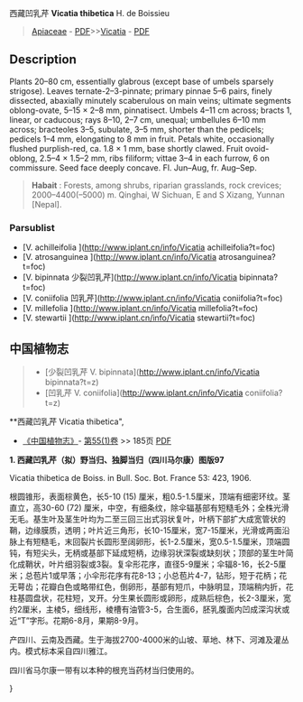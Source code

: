 西藏凹乳芹 **Vicatia thibetica** H. de Boissieu

> [Apiaceae](http://www.iplant.cn/info/Apiaceae?t=foc) - [PDF](http://www.iplant.cn/foc/pdf/Apiaceae.pdf)>>[Vicatia](http://www.iplant.cn/info/Vicatia?t=foc) - [PDF](http://www.iplant.cn/foc/pdf/Vicatia.pdf)

## Description

Plants 20–80 cm, essentially glabrous (except base of umbels sparsely strigose). Leaves ternate-2–3-pinnate; primary pinnae 5–6 pairs, finely dissected, abaxially minutely scaberulous on main veins; ultimate segments oblong-ovate, 5–15 × 2–8 mm, pinnatisect. Umbels 4–11 cm across; bracts 1, linear, or caducous; rays 8–10, 2–7 cm, unequal; umbellules 6–10 mm across; bracteoles 3–5, subulate, 3–5 mm, shorter than the pedicels; pedicels 1–4 mm, elongating to 8 mm in fruit. Petals white, occasionally flushed purplish-red, ca. 1.8 × 1 mm, base shortly clawed. Fruit ovoid-oblong, 2.5–4 × 1.5–2 mm, ribs filiform; vittae 3–4 in each furrow, 6 on commissure. Seed face deeply concave. Fl. Jun–Aug, fr. Aug–Sep.


> **Habait** : 
> Forests, among shrubs, riparian grasslands, rock crevices; 2000–4400(–5000) m. Qinghai, W Sichuan, E and S Xizang, Yunnan [Nepal].



### Parsublist

* [V.  achilleifolia  ](http://www.iplant.cn/info/Vicatia achilleifolia?t=foc)
* [V.  atrosanguinea  ](http://www.iplant.cn/info/Vicatia atrosanguinea?t=foc)
* [V.  bipinnata  少裂凹乳芹](http://www.iplant.cn/info/Vicatia bipinnata?t=foc)
* [V.  coniifolia  凹乳芹](http://www.iplant.cn/info/Vicatia coniifolia?t=foc)
* [V.  millefolia  ](http://www.iplant.cn/info/Vicatia millefolia?t=foc)
* [V.  stewartii  ](http://www.iplant.cn/info/Vicatia stewartii?t=foc)

## 中国植物志

> * [少裂凹乳芹  V.  bipinnata](http://www.iplant.cn/info/Vicatia bipinnata?t=z)
> * [凹乳芹  V.  coniifolia](http://www.iplant.cn/info/Vicatia coniifolia?t=z)


**西藏凹乳芹 Vicatia thibetica",



* [《中国植物志》](http://www.iplant.cn/frps)- [第55(1)卷](http://www.iplant.cn/frps/vol/55(1)) >> 185页 [PDF](http://www.iplant.cn/frps/pdf/55(1)/185.PDF)


**1. 西藏凹乳芹（拟）野当归、独脚当归（四川马尔康）图版97**

Vicatia thibetica de Boiss. in Bull. Soc. Bot. France 53: 423, 1906.

根圆锥形，表面棕黄色，长5-10 (15) 厘米，粗0.5-1.5厘米，顶端有细密环纹。茎直立，高30-60 (72) 厘米，中空，有细条纹，除伞辐基部有短糙毛外；全株光滑无毛。基生叶及茎生叶均为二至三回三出式羽状复叶，叶柄下部扩大成宽管状的鞘，边缘膜质，透明；叶片近三角形，长10-15厘米，宽7-15厘米，光滑或两面沿脉上有短糙毛，末回裂片长圆形至阔卵形，长1-2.5厘米，宽0.5-1.5厘米，顶端圆钝，有短尖头，无柄或基部下延成短柄，边缘羽状深裂或缺刻状；顶部的茎生叶简化成鞘状，叶片细羽裂或3裂。复伞形花序，直径5-9厘米；伞辐8-16，长2-5厘米；总苞片1或早落；小伞形花序有花8-13；小总苞片4-7，钻形，短于花柄；花无萼齿；花瓣白色或略带红色，倒卵形，基部有短爪，中脉明显，顶端稍内折，花柱基圆盘状，花柱短，叉开。分生果长圆形或卵形，成熟后棕色，长2-3厘米，宽约2厘米，主棱5，细线形，棱槽有油管3-5，合生面6，胚乳腹面内凹成深沟状或近“T”字形。花期6-8月，果期8-9月。

产四川、云南及西藏。生于海拔2700-4000米的山坡、草地、林下、河滩及灌丛内。模式标本采自四川雅江。

四川省马尔康一带有以本种的根充当药材当归使用的。



}